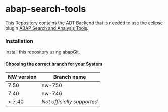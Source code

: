 # abap-search-tools

This Repository contains the ADT Backend that is needed to use the eclipse plugin [ABAP Search and Analysis Tools](https://github.com/DevEpos/eclipse-adt-plugins/tree/main/features/search-tools).

### Installation

Install this repository using [abapGit](https://github.com/abapGit/abapGit#abapgit).

#### Choosing the correct branch for your System

NW version|Branch name
----------|-----------
7.50|nw-750
7.40|nw-740
< 7.40|*Not officially supported*
